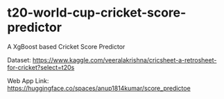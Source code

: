 # t20-world-cup-cricket-score-predictor
A XgBoost based Cricket Score Predictor

Dataset: https://www.kaggle.com/veeralakrishna/cricsheet-a-retrosheet-for-cricket?select=t20s

Web App Link: https://huggingface.co/spaces/anup1814kumar/score_predictoe